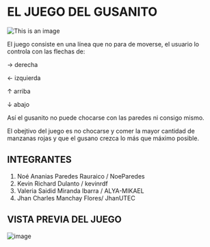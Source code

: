 # EL JUEGO DEL GUSANITO
![This is an image](https://www4.minijuegosgratis.com/v3/games/thumbnails/214311_1.jpg)

El juego consiste en una línea que no para de moverse, el usuario lo controla con las flechas de:

 → derecha 

 ← izquierda

 ↑ arriba

 ↓ abajo 

Así el gusanito no puede chocarse con las paredes ni consigo mismo.

El obejtivo del juego es no chocarse y comer la mayor cantidad de manzanas rojas y que el gusano crezca lo más que máximo posible.

## INTEGRANTES
1. Noé Ananias Paredes Rauraico / NoeParedes
2. Kevin Richard Dulanto / kevinrdf
3. Valeria Saidid Miranda Ibarra / ALYA-MIKAEL
4. Jhan Charles Manchay Flores/ JhanUTEC

## VISTA PREVIA DEL JUEGO

![image](https://user-images.githubusercontent.com/90013732/146306968-49775566-1307-45ba-9eec-f171b15a4d51.png)
